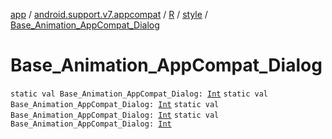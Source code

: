 [app](../../../index.md) / [android.support.v7.appcompat](../../index.md) / [R](../index.md) / [style](index.md) / [Base_Animation_AppCompat_Dialog](.)

# Base_Animation_AppCompat_Dialog

`static val Base_Animation_AppCompat_Dialog: `[`Int`](https://kotlinlang.org/api/latest/jvm/stdlib/kotlin/-int/index.html)
`static val Base_Animation_AppCompat_Dialog: `[`Int`](https://kotlinlang.org/api/latest/jvm/stdlib/kotlin/-int/index.html)
`static val Base_Animation_AppCompat_Dialog: `[`Int`](https://kotlinlang.org/api/latest/jvm/stdlib/kotlin/-int/index.html)
`static val Base_Animation_AppCompat_Dialog: `[`Int`](https://kotlinlang.org/api/latest/jvm/stdlib/kotlin/-int/index.html)